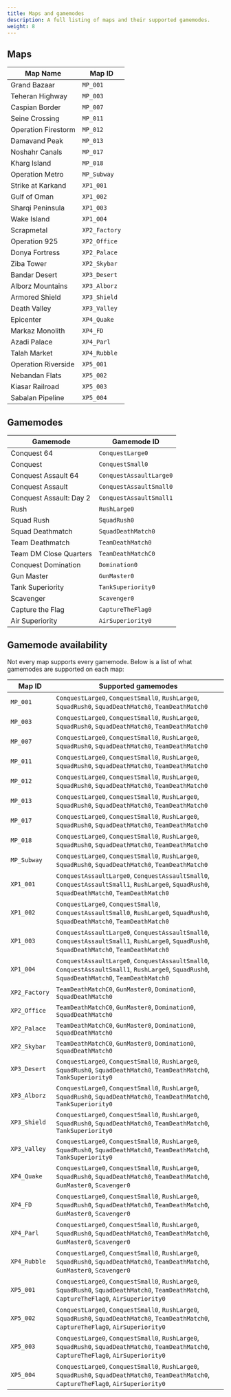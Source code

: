 ```yaml
---
title: Maps and gamemodes
description: A full listing of maps and their supported gamemodes.
weight: 8
---
```


## Maps

| Map Name | Map ID |
| -------- | ------ |
| Grand Bazaar | `MP_001` |
| Teheran Highway | `MP_003` |
| Caspian Border | `MP_007` |
| Seine Crossing | `MP_011` |
| Operation Firestorm | `MP_012` |
| Damavand Peak | `MP_013` |
| Noshahr Canals | `MP_017` |
| Kharg Island | `MP_018` |
| Operation Metro | `MP_Subway` |
| Strike at Karkand | `XP1_001` |
| Gulf of Oman | `XP1_002` |
| Sharqi Peninsula | `XP1_003` |
| Wake Island | `XP1_004` |
| Scrapmetal | `XP2_Factory` |
| Operation 925 | `XP2_Office` |
| Donya Fortress | `XP2_Palace` |
| Ziba Tower | `XP2_Skybar` |
| Bandar Desert | `XP3_Desert` |
| Alborz Mountains | `XP3_Alborz` |
| Armored Shield | `XP3_Shield` |
| Death Valley | `XP3_Valley` |
| Epicenter | `XP4_Quake` |
| Markaz Monolith | `XP4_FD` |
| Azadi Palace | `XP4_Parl` |
| Talah Market | `XP4_Rubble` |
| Operation Riverside | `XP5_001` |
| Nebandan Flats | `XP5_002` |
| Kiasar Railroad | `XP5_003` |
| Sabalan Pipeline | `XP5_004` |

## Gamemodes

| Gamemode | Gamemode ID |
| -------- | ----------- |
| Conquest 64 | `ConquestLarge0` |
| Conquest | `ConquestSmall0` |
| Conquest Assault 64 | `ConquestAssaultLarge0` |
| Conquest Assault | `ConquestAssaultSmall0` |
| Conquest Assault: Day 2 | `ConquestAssaultSmall1` |
| Rush | `RushLarge0` |
| Squad Rush | `SquadRush0` |
| Squad Deathmatch | `SquadDeathMatch0` |
| Team Deathmatch | `TeamDeathMatch0` |
| Team DM Close Quarters | `TeamDeathMatchC0` |
| Conquest Domination | `Domination0` |
| Gun Master | `GunMaster0` |
| Tank Superiority | `TankSuperiority0` |
| Scavenger | `Scavenger0` |
| Capture the Flag | `CaptureTheFlag0` |
| Air Superiority | `AirSuperiority0` |

## Gamemode availability

Not every map supports every gamemode. Below is a list of what gamemodes are supported on each map:

| Map ID | Supported gamemodes |
| ------ | ------------------- |
| `MP_001` | `ConquestLarge0`, `ConquestSmall0`, `RushLarge0`, `SquadRush0`, `SquadDeathMatch0`, `TeamDeathMatch0` |
| `MP_003` | `ConquestLarge0`, `ConquestSmall0`, `RushLarge0`, `SquadRush0`, `SquadDeathMatch0`, `TeamDeathMatch0` |
| `MP_007` | `ConquestLarge0`, `ConquestSmall0`, `RushLarge0`, `SquadRush0`, `SquadDeathMatch0`, `TeamDeathMatch0` |
| `MP_011` | `ConquestLarge0`, `ConquestSmall0`, `RushLarge0`, `SquadRush0`, `SquadDeathMatch0`, `TeamDeathMatch0` |
| `MP_012` | `ConquestLarge0`, `ConquestSmall0`, `RushLarge0`, `SquadRush0`, `SquadDeathMatch0`, `TeamDeathMatch0` |
| `MP_013` | `ConquestLarge0`, `ConquestSmall0`, `RushLarge0`, `SquadRush0`, `SquadDeathMatch0`, `TeamDeathMatch0` |
| `MP_017` | `ConquestLarge0`, `ConquestSmall0`, `RushLarge0`, `SquadRush0`, `SquadDeathMatch0`, `TeamDeathMatch0` |
| `MP_018` | `ConquestLarge0`, `ConquestSmall0`, `RushLarge0`, `SquadRush0`, `SquadDeathMatch0`, `TeamDeathMatch0` |
| `MP_Subway` | `ConquestLarge0`, `ConquestSmall0`, `RushLarge0`, `SquadRush0`, `SquadDeathMatch0`, `TeamDeathMatch0` |
| `XP1_001` | `ConquestAssaultLarge0`, `ConquestAssaultSmall0`, `ConquestAssaultSmall1`, `RushLarge0`, `SquadRush0`, `SquadDeathMatch0`, `TeamDeathMatch0` |
| `XP1_002` | `ConquestLarge0`, `ConquestSmall0`, `ConquestAssaultSmall0`, `RushLarge0`, `SquadRush0`, `SquadDeathMatch0`, `TeamDeathMatch0` |
| `XP1_003` | `ConquestAssaultLarge0`, `ConquestAssaultSmall0`, `ConquestAssaultSmall1`, `RushLarge0`, `SquadRush0`, `SquadDeathMatch0`, `TeamDeathMatch0` |
| `XP1_004` | `ConquestAssaultLarge0`, `ConquestAssaultSmall0`, `ConquestAssaultSmall1`, `RushLarge0`, `SquadRush0`, `SquadDeathMatch0`, `TeamDeathMatch0` |
| `XP2_Factory` | `TeamDeathMatchC0`, `GunMaster0`, `Domination0`, `SquadDeathMatch0` |
| `XP2_Office` | `TeamDeathMatchC0`, `GunMaster0`, `Domination0`, `SquadDeathMatch0` |
| `XP2_Palace` | `TeamDeathMatchC0`, `GunMaster0`, `Domination0`, `SquadDeathMatch0` |
| `XP2_Skybar` | `TeamDeathMatchC0`, `GunMaster0`, `Domination0`, `SquadDeathMatch0` |
| `XP3_Desert` | `ConquestLarge0`, `ConquestSmall0`, `RushLarge0`, `SquadRush0`, `SquadDeathMatch0`, `TeamDeathMatch0`, `TankSuperiority0` |
| `XP3_Alborz` | `ConquestLarge0`, `ConquestSmall0`, `RushLarge0`, `SquadRush0`, `SquadDeathMatch0`, `TeamDeathMatch0`, `TankSuperiority0` |
| `XP3_Shield` | `ConquestLarge0`, `ConquestSmall0`, `RushLarge0`, `SquadRush0`, `SquadDeathMatch0`, `TeamDeathMatch0`, `TankSuperiority0` |
| `XP3_Valley` | `ConquestLarge0`, `ConquestSmall0`, `RushLarge0`, `SquadRush0`, `SquadDeathMatch0`, `TeamDeathMatch0`, `TankSuperiority0` |
| `XP4_Quake` | `ConquestLarge0`, `ConquestSmall0`, `RushLarge0`, `SquadRush0`, `SquadDeathMatch0`, `TeamDeathMatch0`, `GunMaster0`, `Scavenger0` |
| `XP4_FD` | `ConquestLarge0`, `ConquestSmall0`, `RushLarge0`, `SquadRush0`, `SquadDeathMatch0`, `TeamDeathMatch0`, `GunMaster0`, `Scavenger0` |
| `XP4_Parl` | `ConquestLarge0`, `ConquestSmall0`, `RushLarge0`, `SquadRush0`, `SquadDeathMatch0`, `TeamDeathMatch0`, `GunMaster0`, `Scavenger0` |
| `XP4_Rubble` | `ConquestLarge0`, `ConquestSmall0`, `RushLarge0`, `SquadRush0`, `SquadDeathMatch0`, `TeamDeathMatch0`, `GunMaster0`, `Scavenger0` |
| `XP5_001` | `ConquestLarge0`, `ConquestSmall0`, `RushLarge0`, `SquadRush0`, `SquadDeathMatch0`, `TeamDeathMatch0`, `CaptureTheFlag0`, `AirSuperiority0` |
| `XP5_002` | `ConquestLarge0`, `ConquestSmall0`, `RushLarge0`, `SquadRush0`, `SquadDeathMatch0`, `TeamDeathMatch0`, `CaptureTheFlag0`, `AirSuperiority0` |
| `XP5_003` | `ConquestLarge0`, `ConquestSmall0`, `RushLarge0`, `SquadRush0`, `SquadDeathMatch0`, `TeamDeathMatch0`, `CaptureTheFlag0`, `AirSuperiority0` |
| `XP5_004` | `ConquestLarge0`, `ConquestSmall0`, `RushLarge0`, `SquadRush0`, `SquadDeathMatch0`, `TeamDeathMatch0`, `CaptureTheFlag0`, `AirSuperiority0` |

